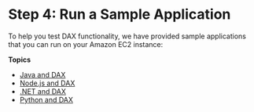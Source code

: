 # Step 4: Run a Sample Application<a name="DAX.client.run-application"></a>

To help you test DAX functionality, we have provided sample applications that you can run on your Amazon EC2 instance:

**Topics**
+ [Java and DAX](DAX.client.run-application-java.md)
+ [Node\.js and DAX](DAX.client.run-application-nodejs.md)
+ [\.NET and DAX](DAX.client.run-application-dotnet.md)
+ [Python and DAX](DAX.client.run-application-python.md)